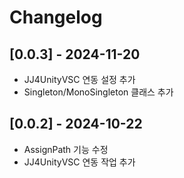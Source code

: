 # Changelog

## [0.0.3] - 2024-11-20

- JJ4UnityVSC 연동 설정 추가
- Singleton/MonoSingleton 클래스 추가

## [0.0.2] - 2024-10-22

- AssignPath 기능 수정
- JJ4UnityVSC 연동 작업 추가
